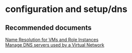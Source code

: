 <properties
	pageTitle="configuration and setup/dns"
	description="configuration and setup/dns"
	service="microsoft.compute"
	resource="virtualmachines"
	authors="aashu"
	displayOrder=""
	selfHelpType="generic"
	supportTopicIds="32411847"
	resourceTags="linux, redhat"
	productPesIds="15571"
	cloudEnvironments="public"
/>

# configuration and setup/dns

## **Recommended documents**
[Name Resolution for VMs and Role Instances](https://azure.microsoft.com/documentation/articles/virtual-networks-name-resolution-for-vms-and-role-instances/)<br>
[Manage DNS servers used by a Virtual Network](https://azure.microsoft.com/documentation/articles/virtual-networks-manage-dns-in-vnet/)
